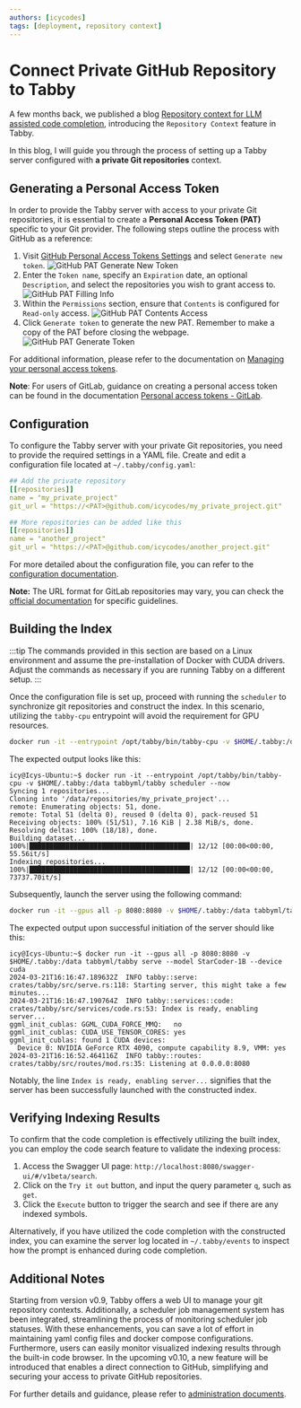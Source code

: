 ```yaml
---
authors: [icycodes]
tags: [deployment, repository context]
---
```


# Connect Private GitHub Repository to Tabby

A few months back, we published a blog [Repository context for LLM assisted code completion](https://tabby.tabbyml.com/blog/2023/10/16/repository-context-for-code-completion), introducing the `Repository Context` feature in Tabby.

In this blog, I will guide you through the process of setting up a Tabby server configured with **a private Git repositories** context.

## Generating a Personal Access Token

In order to provide the Tabby server with access to your private Git repositories, it is essential to create a **Personal Access Token (PAT)** specific to your Git provider. The following steps outline the process with GitHub as a reference:

1. Visit [GitHub Personal Access Tokens Settings](https://github.com/settings/tokens?type=beta) and select `Generate new token`.
   ![GitHub PAT Generate New Token](./github-pat-generate-new-token.png)
2. Enter the `Token name`, specify an `Expiration` date, an optional `Description`, and select the repositories you wish to grant access to.
   ![GitHub PAT Filling Info](./github-pat-filling-info.png)
3. Within the `Permissions` section, ensure that `Contents` is configured for `Read-only` access.
   ![GitHub PAT Contents Access](./github-pat-contents-access.png)
4. Click `Generate token` to generate the new PAT. Remember to make a copy of the PAT before closing the webpage.
   ![GitHub PAT Generate Token](./github-pat-generate-token.png)

For additional information, please refer to the documentation on [Managing your personal access tokens](https://docs.github.com/en/authentication/keeping-your-account-and-data-secure/managing-your-personal-access-tokens).

**Note**: For users of GitLab, guidance on creating a personal access token can be found in the documentation [Personal access tokens - GitLab](https://docs.gitlab.com/ee/user/profile/personal_access_tokens.html#create-a-personal-access-token).

## Configuration

To configure the Tabby server with your private Git repositories, you need to provide the required settings in a YAML file. Create and edit a configuration file located at `~/.tabby/config.yaml`:

```yaml
## Add the private repository
[[repositories]]
name = "my_private_project"
git_url = "https://<PAT>@github.com/icycodes/my_private_project.git"

## More repositories can be added like this
[[repositories]]
name = "another_project"
git_url = "https://<PAT>@github.com/icycodes/another_project.git"
```

For more detailed about the configuration file, you can refer to the [configuration documentation](https://tabby.tabbyml.com/docs/configuration).

**Note:** The URL format for GitLab repositories may vary, you can check the [official documentation](https://docs.gitlab.com/ee/user/profile/personal_access_tokens.html#clone-repository-using-personal-access-token) for specific guidelines.

## Building the Index

:::tip
The commands provided in this section are based on a Linux environment and assume the pre-installation of Docker with CUDA drivers. Adjust the commands as necessary if you are running Tabby on a different setup.
:::

Once the configuration file is set up, proceed with running the `scheduler` to synchronize git repositories and construct the index. In this scenario, utilizing the `tabby-cpu` entrypoint will avoid the requirement for GPU resources.

```bash
docker run -it --entrypoint /opt/tabby/bin/tabby-cpu -v $HOME/.tabby:/data tabbyml/tabby scheduler --now
```

The expected output looks like this:

```console
icy@Icys-Ubuntu:~$ docker run -it --entrypoint /opt/tabby/bin/tabby-cpu -v $HOME/.tabby:/data tabbyml/tabby scheduler --now
Syncing 1 repositories...
Cloning into '/data/repositories/my_private_project'...
remote: Enumerating objects: 51, done.
remote: Total 51 (delta 0), reused 0 (delta 0), pack-reused 51
Receiving objects: 100% (51/51), 7.16 KiB | 2.38 MiB/s, done.
Resolving deltas: 100% (18/18), done.
Building dataset...
100%|████████████████████████████████████████| 12/12 [00:00<00:00, 55.56it/s]
Indexing repositories...
100%|████████████████████████████████████████| 12/12 [00:00<00:00, 73737.70it/s]
```

Subsequently, launch the server using the following command:

```bash
docker run -it --gpus all -p 8080:8080 -v $HOME/.tabby:/data tabbyml/tabby serve --model StarCoder-1B --device cuda
```

The expected output upon successful initiation of the server should like this:

```console
icy@Icys-Ubuntu:~$ docker run -it --gpus all -p 8080:8080 -v $HOME/.tabby:/data tabbyml/tabby serve --model StarCoder-1B --device cuda
2024-03-21T16:16:47.189632Z  INFO tabby::serve: crates/tabby/src/serve.rs:118: Starting server, this might take a few minutes...
2024-03-21T16:16:47.190764Z  INFO tabby::services::code: crates/tabby/src/services/code.rs:53: Index is ready, enabling server...
ggml_init_cublas: GGML_CUDA_FORCE_MMQ:   no
ggml_init_cublas: CUDA_USE_TENSOR_CORES: yes
ggml_init_cublas: found 1 CUDA devices:
  Device 0: NVIDIA GeForce RTX 4090, compute capability 8.9, VMM: yes
2024-03-21T16:16:52.464116Z  INFO tabby::routes: crates/tabby/src/routes/mod.rs:35: Listening at 0.0.0.0:8080
```

Notably, the line `Index is ready, enabling server...` signifies that the server has been successfully launched with the constructed index.

## Verifying Indexing Results

To confirm that the code completion is effectively utilizing the built index, you can employ the code search feature to validate the indexing process:

1. Access the Swagger UI page: `http://localhost:8080/swagger-ui/#/v1beta/search`.
2. Click on the `Try it out` button, and input the query parameter `q`, such as `get`.
3. Click the `Execute` button to trigger the search and see if there are any indexed symbols.

Alternatively, if you have utilized the code completion with the constructed index, you can examine the server log located in `~/.tabby/events` to inspect how the prompt is enhanced during code completion.

## Additional Notes

Starting from version v0.9, Tabby offers a web UI to manage your git repository contexts. Additionally, a scheduler job management system has been integrated, streamlining the process of monitoring scheduler job statuses. With these enhancements, you can save a lot of effort in maintaining yaml config files and docker compose configurations. Furthermore, users can easily monitor visualized indexing results through the built-in code browser.
In the upcoming v0.10, a new feature will be introduced that enables a direct connection to GitHub, simplifying and securing your access to private GitHub repositories.

For further details and guidance, please refer to [administration documents](https://tabby.tabbyml.com/docs/administration/).
